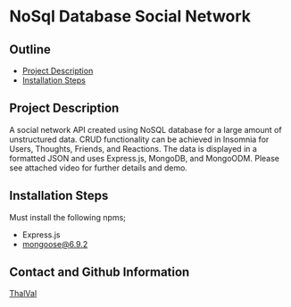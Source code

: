 # NoSql Database Social Network


## Outline

  - [Project Description](#description)
  - [Installation Steps](#installation)


## Project Description

A social network API created using NoSQL database for a large amount of unstructured data. CRUD functionality can be achieved in Insomnia for Users, Thoughts, Friends, and Reactions. The data is displayed in a formatted JSON and uses Express.js, MongoDB, and MongoODM. Please see attached video for further details and demo.



## Installation Steps

Must install the following npms;


- Express.js
- mongoose@6.9.2


## Contact and Github Information

[ThalVal](https://github.com/ThalVal)


